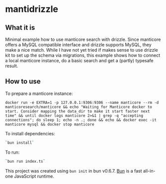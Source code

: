 # mantidrizzle

## What it is

Minimal example how to use manticore search with drizzle.
Since manticore offers a MySQL compatible interface and drizzle supports MySQL, they make a nice match. While I have not yet tried if makes sense to use drizzle kit to set up the schema via migrations, this example shows how to connect a local manticore instance, do a basic search and get a (partly) typesafe result.

## How to use

To prepare a manticore instance:

```
docker run -e EXTRA=1 -p 127.0.0.1:9306:9306 --name manticore --rm -d manticoresearch/manticore && echo "Waiting for Manticore docker to start. Consider mapping the data_dir to make it start faster next time" && until docker logs manticore 2>&1 | grep -q "accepting connections"; do sleep 1; echo -n .; done && echo && docker exec -it manticore mysql && docker stop manticore
```

To install dependencies:

```bash
`bun install`
```

To run:

```bash
`bun run index.ts`
```

This project was created using `bun init` in bun v0.6.7. [Bun](https://bun.sh) is a fast all-in-one JavaScript runtime.
